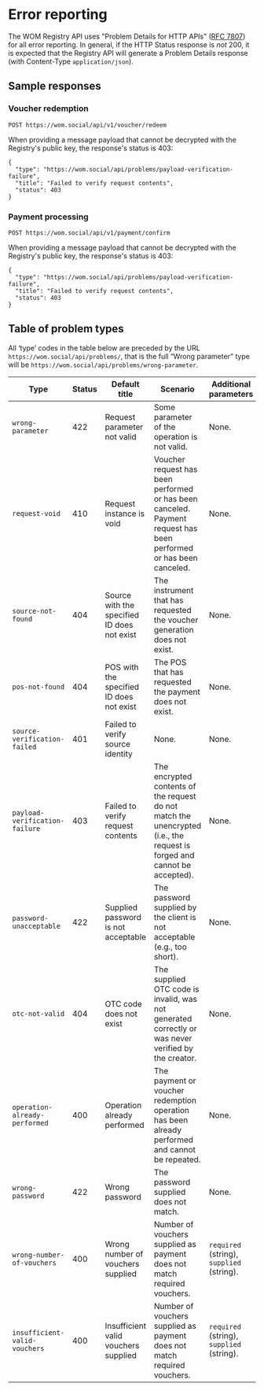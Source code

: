 # Error reporting

The WOM&nbsp;Registry API uses "Problem Details for HTTP APIs" ([RFC&nbsp;7807](https://datatracker.ietf.org/doc/html/rfc7807)) for all error reporting.
In general, if the HTTP Status response is _not_ 200, it is expected that the Registry API will generate a Problem Details response (with Content-Type `application/json`).

## Sample responses

### Voucher redemption

```
POST https://wom.social/api/v1/voucher/redeem
```

When providing a message payload that cannot be decrypted with the Registry's public key, the response's status is 403:

```
{
  "type": "https://wom.social/api/problems/payload-verification-failure",
  "title": "Failed to verify request contents",
  "status": 403
}
```

### Payment processing

```
POST https://wom.social/api/v1/payment/confirm
```

When providing a message payload that cannot be decrypted with the Registry's public key, the response's status is 403:

```
{
  "type": "https://wom.social/api/problems/payload-verification-failure",
  "title": "Failed to verify request contents",
  "status": 403
}
```

## Table of problem types

All ‘type’ codes in the table below are preceded by the URL `https://wom.social/api/problems/`, that is the full “Wrong parameter” type will be `https://wom.social/api/problems/wrong-parameter`.

| Type | Status | Default title | Scenario | Additional parameters |
| --- | --- | --- | --- | --- |
| `wrong-parameter` | 422 | Request parameter not valid | Some parameter of the operation is not valid. | None. |
| `request-void` | 410 | Request instance is void | Voucher request has been performed or has been canceled. Payment request has been performed or has been canceled. | None. |
| `source-not-found` | 404 | Source with the specified ID does not exist | The instrument that has requested the voucher generation does not exist. | None. |
| `pos-not-found` | 404 | POS with the specified ID does not exist | The POS that has requested the payment does not exist. | None. |
| `source-verification-failed` | 401 | Failed to verify source identity | None. | None. |
| `payload-verification-failure` | 403 | Failed to verify request contents | The encrypted contents of the request do not match the unencrypted (i.e., the request is forged and cannot be accepted). | None. |
| `password-unacceptable` | 422 | Supplied password is not acceptable | The password supplied by the client is not acceptable (e.g., too short). | None. |
| `otc-not-valid` | 404 | OTC code does not exist | The supplied OTC code is invalid, was not generated correctly or was never verified by the creator. | None. |
| `operation-already-performed` | 400 | Operation already performed | The payment or voucher redemption operation has been already performed and cannot be repeated. | None. |
| `wrong-password` | 422 | Wrong password | The password supplied does not match. | None. |
| `wrong-number-of-vouchers` | 400 | Wrong number of vouchers supplied | Number of vouchers supplied as payment does not match required vouchers. | `required` (string), `supplied` (string). |
| `insufficient-valid-vouchers` | 400 | Insufficient valid vouchers supplied | Number of vouchers supplied as payment does not match required vouchers. | `required` (string), `supplied` (string). |
